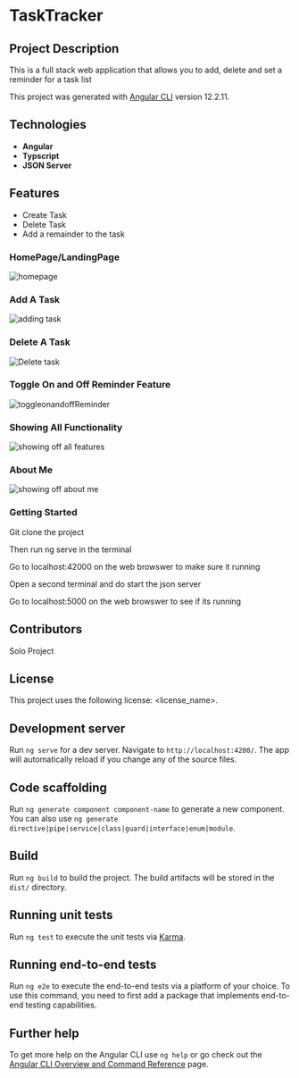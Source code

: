 # TaskTracker
## Project Description
This is a full stack web application that allows you to add, delete and set a reminder for a task list

This project was generated with [Angular CLI](https://github.com/angular/angular-cli) version 12.2.11.

## Technologies

- **Angular**
- **Typscript**
- **JSON Server**

## Features
- Create Task
- Delete Task
- Add a remainder to the task

### HomePage/LandingPage

![homepage](https://user-images.githubusercontent.com/47526741/143624182-726077da-90cd-4715-8155-98ea11f23dbe.gif)

### Add A Task

![adding task](https://user-images.githubusercontent.com/47526741/143624184-688ac944-0b8e-4bc5-9596-2cee5052c853.gif)

### Delete A Task

![Delete task](https://user-images.githubusercontent.com/47526741/143624037-0dbe5251-4361-4f5f-9360-c901022e5a08.gif)

### Toggle On and Off Reminder Feature

![toggleonandoffReminder](https://user-images.githubusercontent.com/47526741/143624164-ab38b2f4-9279-4aff-8a3f-3176e48c3bc7.gif)

### Showing All Functionality


![showing off all features](https://user-images.githubusercontent.com/47526741/143624047-10fed16c-5a24-4584-9d46-76b0d9793265.gif)

### About Me


![showing off about me](https://user-images.githubusercontent.com/47526741/143623991-ad866535-73e7-451d-8b5c-75ff2ceda4d3.gif)



### Getting Started

Git clone the project

Then run ng serve in the terminal

Go to localhost:42000 on the web browswer to make sure it running

Open a second terminal and do start the json server

Go to localhost:5000 on the web browswer to see if its running

## Contributors
Solo Project


## License
This project uses the following license: <license_name>.

## Development server

Run `ng serve` for a dev server. Navigate to `http://localhost:4200/`. The app will automatically reload if you change any of the source files.

## Code scaffolding

Run `ng generate component component-name` to generate a new component. You can also use `ng generate directive|pipe|service|class|guard|interface|enum|module`.

## Build

Run `ng build` to build the project. The build artifacts will be stored in the `dist/` directory.

## Running unit tests

Run `ng test` to execute the unit tests via [Karma](https://karma-runner.github.io).

## Running end-to-end tests

Run `ng e2e` to execute the end-to-end tests via a platform of your choice. To use this command, you need to first add a package that implements end-to-end testing capabilities.

## Further help

To get more help on the Angular CLI use `ng help` or go check out the [Angular CLI Overview and Command Reference](https://angular.io/cli) page.

















